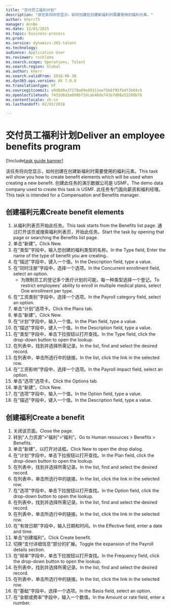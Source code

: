 ```yaml
--- 
title: "交付员工福利计划"
description: "该任务将向您显示，如何创建在创建新福利时需要使用的福利元素。"
author: kherr75
manager: AnnBe
ms.date: 12/01/2015
ms.topic: business-process
ms.prod: 
ms.service: dynamics-365-talent
ms.technology: 
audience: Application User
ms.reviewer: rschloma
ms.search.scope: Operations, Talent
ms.search.region: Global
ms.author: kherr
ms.search.validFrom: 2016-06-30
ms.dyn365.ops.version: AX 7.0.0
ms.translationtype: HT
ms.sourcegitcommit: a9d0d9a3f278a09e89311ee75b6f95fb4f3b04cb
ms.openlocfilehash: 7431d6d1e090bf1dcab48de741b7d08a52209b76
ms.contentlocale: zh-cn
ms.lasthandoff: 02/02/2018

---
```

# <a name="deliver-an-employee-benefits-program"></a><span data-ttu-id="13a89-103">交付员工福利计划</span><span class="sxs-lookup"><span data-stu-id="13a89-103">Deliver an employee benefits program</span></span>

[!include[task guide banner](../../includes/task-guide-banner.md)]

<span data-ttu-id="13a89-104">该任务将向您显示，如何创建在创建新福利时需要使用的福利元素。</span><span class="sxs-lookup"><span data-stu-id="13a89-104">This task will show you how to create benefit elements which will be used when creating a new benefit.</span></span> <span data-ttu-id="13a89-105">创建此任务的演示数据公司是 USMF。</span><span class="sxs-lookup"><span data-stu-id="13a89-105">The demo data company used to create this task is USMF.</span></span> <span data-ttu-id="13a89-106">此任务专门面向薪资和福利经理。</span><span class="sxs-lookup"><span data-stu-id="13a89-106">This task is intended for a Compensation and Benefits manager.</span></span>


## <a name="create-benefit-elements"></a><span data-ttu-id="13a89-107">创建福利元素</span><span class="sxs-lookup"><span data-stu-id="13a89-107">Create benefit elements</span></span>
1. <span data-ttu-id="13a89-108">从福利列表页开始此任务。</span><span class="sxs-lookup"><span data-stu-id="13a89-108">This task starts from the Benefits list page.</span></span> <span data-ttu-id="13a89-109">通过打开该页或搜索福利列表页，开始此任务。</span><span class="sxs-lookup"><span data-stu-id="13a89-109">Start the task by opening that page or searching the Benefits list page.</span></span>
2. <span data-ttu-id="13a89-110">单击“新建”。</span><span class="sxs-lookup"><span data-stu-id="13a89-110">Click New.</span></span>
3. <span data-ttu-id="13a89-111">在“类型”字段中，输入您创建的福利类型的名称。</span><span class="sxs-lookup"><span data-stu-id="13a89-111">In the Type field, Enter the name of the type of benefit you are creating..</span></span>
4. <span data-ttu-id="13a89-112">在“描述”字段中，键入一个值。</span><span class="sxs-lookup"><span data-stu-id="13a89-112">In the Description field, type a value.</span></span>
5. <span data-ttu-id="13a89-113">在“同时注册”字段中，选择一个选项。</span><span class="sxs-lookup"><span data-stu-id="13a89-113">In the Concurrent enrollment field, select an option.</span></span>
    * <span data-ttu-id="13a89-114">为限制员工的登记多个医疗计划的可能，每一种类型选择一个登记。</span><span class="sxs-lookup"><span data-stu-id="13a89-114">To restrict employees' ability to enroll in multiple medical plans, select One enrollment per type.</span></span>  
6. <span data-ttu-id="13a89-115">在“工资类别”字段中，选择一个选项。</span><span class="sxs-lookup"><span data-stu-id="13a89-115">In the Payroll category field, select an option.</span></span>
7. <span data-ttu-id="13a89-116">单击“计划”选项卡。</span><span class="sxs-lookup"><span data-stu-id="13a89-116">Click the Plans tab.</span></span>
8. <span data-ttu-id="13a89-117">单击“新建”。</span><span class="sxs-lookup"><span data-stu-id="13a89-117">Click New.</span></span>
9. <span data-ttu-id="13a89-118">在“计划”字段中，输入一个值。</span><span class="sxs-lookup"><span data-stu-id="13a89-118">In the Plan field, type a value.</span></span>
10. <span data-ttu-id="13a89-119">在“描述”字段中，键入一个值。</span><span class="sxs-lookup"><span data-stu-id="13a89-119">In the Description field, type a value.</span></span>
11. <span data-ttu-id="13a89-120">在“类型”字段中，单击下拉按钮以打开查找。</span><span class="sxs-lookup"><span data-stu-id="13a89-120">In the Type field, click the drop-down button to open the lookup.</span></span>
12. <span data-ttu-id="13a89-121">在列表中，找到并选择所需记录。</span><span class="sxs-lookup"><span data-stu-id="13a89-121">In the list, find and select the desired record.</span></span>
13. <span data-ttu-id="13a89-122">在列表中，单击所选行中的链接。</span><span class="sxs-lookup"><span data-stu-id="13a89-122">In the list, click the link in the selected row.</span></span>
14. <span data-ttu-id="13a89-123">在“工资影响”字段中，选择一个选项。</span><span class="sxs-lookup"><span data-stu-id="13a89-123">In the Payroll impact field, select an option.</span></span>
15. <span data-ttu-id="13a89-124">单击“选项”选项卡。</span><span class="sxs-lookup"><span data-stu-id="13a89-124">Click the Options tab.</span></span>
16. <span data-ttu-id="13a89-125">单击“新建”。</span><span class="sxs-lookup"><span data-stu-id="13a89-125">Click New.</span></span>
17. <span data-ttu-id="13a89-126">在“选项”字段中，输入一个值。</span><span class="sxs-lookup"><span data-stu-id="13a89-126">In the Option field, type a value.</span></span>
18. <span data-ttu-id="13a89-127">在“描述”字段中，键入一个值。</span><span class="sxs-lookup"><span data-stu-id="13a89-127">In the Description field, type a value.</span></span>

## <a name="create-a-benefit"></a><span data-ttu-id="13a89-128">创建福利</span><span class="sxs-lookup"><span data-stu-id="13a89-128">Create a benefit</span></span>
1. <span data-ttu-id="13a89-129">关闭该页面。</span><span class="sxs-lookup"><span data-stu-id="13a89-129">Close the page.</span></span>
2. <span data-ttu-id="13a89-130">转到“人力资源”>“福利”>“福利”。</span><span class="sxs-lookup"><span data-stu-id="13a89-130">Go to Human resources > Benefits > Benefits.</span></span>
3. <span data-ttu-id="13a89-131">单击“新建”，以打开对话框。</span><span class="sxs-lookup"><span data-stu-id="13a89-131">Click New to open the drop dialog.</span></span>
4. <span data-ttu-id="13a89-132">在“计划”字段中，单击下拉按钮以打开查找。</span><span class="sxs-lookup"><span data-stu-id="13a89-132">In the Plan field, click the drop-down button to open the lookup.</span></span>
5. <span data-ttu-id="13a89-133">在列表中，找到并选择所需记录。</span><span class="sxs-lookup"><span data-stu-id="13a89-133">In the list, find and select the desired record.</span></span>
6. <span data-ttu-id="13a89-134">在列表中，单击所选行中的链接。</span><span class="sxs-lookup"><span data-stu-id="13a89-134">In the list, click the link in the selected row.</span></span>
7. <span data-ttu-id="13a89-135">在“选项”字段中，单击下拉按钮以打开查找。</span><span class="sxs-lookup"><span data-stu-id="13a89-135">In the Option field, click the drop-down button to open the lookup.</span></span>
8. <span data-ttu-id="13a89-136">在列表中，找到并选择所需记录。</span><span class="sxs-lookup"><span data-stu-id="13a89-136">In the list, find and select the desired record.</span></span>
9. <span data-ttu-id="13a89-137">在列表中，单击所选行中的链接。</span><span class="sxs-lookup"><span data-stu-id="13a89-137">In the list, click the link in the selected row.</span></span>
10. <span data-ttu-id="13a89-138">在"有效日期"字段中，输入日期和时间。</span><span class="sxs-lookup"><span data-stu-id="13a89-138">In the Effective field, enter a date and time.</span></span>
11. <span data-ttu-id="13a89-139">单击“创建福利”。</span><span class="sxs-lookup"><span data-stu-id="13a89-139">Click Create benefit.</span></span>
12. <span data-ttu-id="13a89-140">切换“支付详细信息”部分的扩展。</span><span class="sxs-lookup"><span data-stu-id="13a89-140">Toggle the expansion of the Payroll details section.</span></span>
13. <span data-ttu-id="13a89-141">在“频率”字段中，单击下拉按钮以打开查找。</span><span class="sxs-lookup"><span data-stu-id="13a89-141">In the Frequency field, click the drop-down button to open the lookup.</span></span>
14. <span data-ttu-id="13a89-142">在列表中，找到并选择所需记录。</span><span class="sxs-lookup"><span data-stu-id="13a89-142">In the list, find and select the desired record.</span></span>
15. <span data-ttu-id="13a89-143">在列表中，单击所选行中的链接。</span><span class="sxs-lookup"><span data-stu-id="13a89-143">In the list, click the link in the selected row.</span></span>
16. <span data-ttu-id="13a89-144">在“基础”字段中，选择一个选项。</span><span class="sxs-lookup"><span data-stu-id="13a89-144">In the Basis field, select an option.</span></span>
17. <span data-ttu-id="13a89-145">在“金额或费率”字段中，输入一个数值。</span><span class="sxs-lookup"><span data-stu-id="13a89-145">In the Amount or rate field, enter a number.</span></span>


